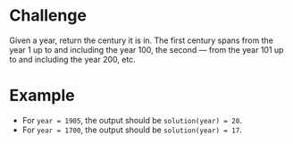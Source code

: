 # Challenge
Given a year, return the century it is in. The first century spans from the year 1 up to and including the year 100, the second &mdash; from the year 101 up to and including the year 200, etc.

# Example
- For `year = 1905`, the output should be `solution(year) = 20`.
- For `year = 1700`, the output should be `solution(year) = 17`.
